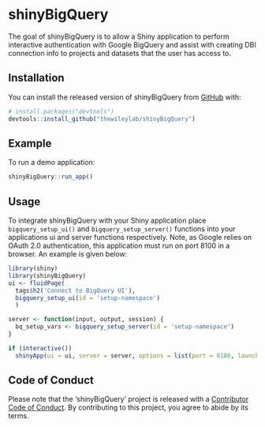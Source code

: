 
<!-- README.md is generated from README.Rmd. Please edit that file -->

# shinyBigQuery

<!-- badges: start -->

<!-- badges: end -->

The goal of shinyBigQuery is to allow a Shiny application to perform
interactive authentication with Google BigQuery and assist with creating
DBI connection info to projects and datasets that the user has access
to.

## Installation

You can install the released version of shinyBigQuery from
[GitHub](https://github.com/) with:

``` r
# install.packages("devtools")
devtools::install_github("thewileylab/shinyBigQuery")
```

## Example

To run a demo application:

``` r
shinyBigQuery::run_app()
```

## Usage

To integrate shinyBigQuery with your Shiny application place
`bigquery_setup_ui()` and `bigquery_setup_server()` functions into your
applications ui and server functions respectively. Note, as Google
relies on OAuth 2.0 authentication, this application must run on port
8100 in a browser. An example is given below:

``` r
library(shiny)
library(shinyBigQuery)
ui <- fluidPage(
  tags$h2('Connect to BigQuery UI'),
  bigquery_setup_ui(id = 'setup-namespace')
  )

server <- function(input, output, session) {
  bq_setup_vars <- bigquery_setup_server(id = 'setup-namespace')
}

if (interactive())
  shinyApp(ui = ui, server = server, options = list(port = 8100, launch.browser = T))
```

## Code of Conduct

Please note that the ‘shinyBigQuery’ project is released with a
[Contributor Code of
Conduct](https://contributor-covenant.org/version/2/0/CODE_OF_CONDUCT.html).
By contributing to this project, you agree to abide by its terms.
